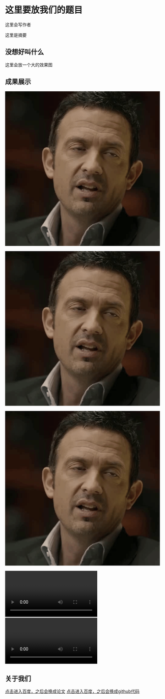 这里要放我们的题目
===

这里会写作者

这里是摘要

没想好叫什么
---

这里会放一个大的效果图

成果展示
---

![alt内容](./text.gif "=600x600 title内容")

![alt内容](./text.gif "title内容")

![alt内容](./text.gif "title内容")

<video src="./source_video2.mp4"></video>
<video src="../source_video2.mp4"></video>


关于我们
---

[点击进入百度，之后会换成论文](http://www.baidu.com)     [点击进入百度，之后会换成github代码](http://www.baidu.com)



